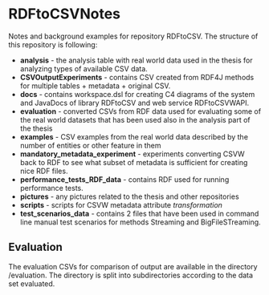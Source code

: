 # RDFtoCSVNotes
Notes and background examples for repository RDFtoCSV. The structure of this repository is following:
- **analysis** - the analysis table with real world data used in the thesis for analyzing types of available CSV data.
- **CSVOutputExperiments** - contains CSV created from RDF4J methods for multiple tables + metadata + original CSV. 
- **docs** - contains workspace.dsl for creating C4 diagrams of the system and JavaDocs of library RDFtoCSV and web service RDFtoCSVWAPI.
- **evaluation** - converted CSVs from RDF data used for evaluating some of the real world datasets that has been used also in the analysis part of the thesis
- **examples** - CSV examples from the real world data described by the number of entities or other feature in them
- **mandatory_metadata_experiment** - experiments converting CSVW back to RDF to see what subset of metadata is sufficient for creating nice RDF files.
- **performance_tests_RDF_data** - contains RDF used for running performance tests. 
- **pictures** - any pictures related to the thesis and other repositories
- **scripts** - scripts for CSVW metadata attribute *transformation*
- **test_scenarios_data** - contains 2 files that have been used in command line manual test scenarios for methods Streaming and BigFileSTreaming.



## Evaluation
The evaluation CSVs for comparison of output are available in the directory /evaluation.
The directory is split into subdirectories according to the data set evaluated.

